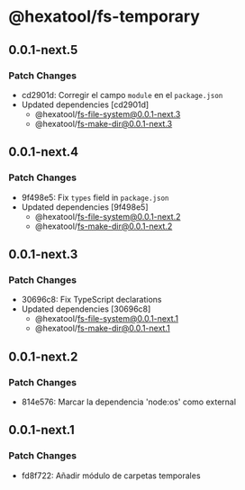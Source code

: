 # @hexatool/fs-temporary

## 0.0.1-next.5

### Patch Changes

- cd2901d: Corregir el campo `module` en el `package.json`
- Updated dependencies [cd2901d]
  - @hexatool/fs-file-system@0.0.1-next.3
  - @hexatool/fs-make-dir@0.0.1-next.3

## 0.0.1-next.4

### Patch Changes

- 9f498e5: Fix `types` field in `package.json`
- Updated dependencies [9f498e5]
  - @hexatool/fs-file-system@0.0.1-next.2
  - @hexatool/fs-make-dir@0.0.1-next.2

## 0.0.1-next.3

### Patch Changes

- 30696c8: Fix TypeScript declarations
- Updated dependencies [30696c8]
  - @hexatool/fs-file-system@0.0.1-next.1
  - @hexatool/fs-make-dir@0.0.1-next.1

## 0.0.1-next.2

### Patch Changes

- 814e576: Marcar la dependencia 'node:os' como external

## 0.0.1-next.1

### Patch Changes

- fd8f722: Añadir módulo de carpetas temporales
